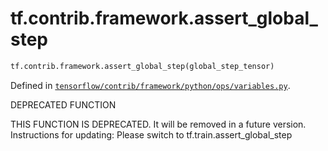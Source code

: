 <div itemscope itemtype="http://developers.google.com/ReferenceObject">
<meta itemprop="name" content="tf.contrib.framework.assert_global_step" />
</div>

# tf.contrib.framework.assert_global_step

``` python
tf.contrib.framework.assert_global_step(global_step_tensor)
```



Defined in [`tensorflow/contrib/framework/python/ops/variables.py`](https://www.tensorflow.org/code/tensorflow/contrib/framework/python/ops/variables.py).

DEPRECATED FUNCTION

THIS FUNCTION IS DEPRECATED. It will be removed in a future version.
Instructions for updating:
Please switch to tf.train.assert_global_step